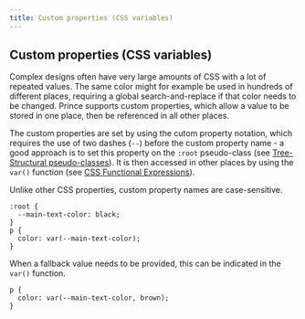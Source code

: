 ```yaml
---
title: Custom properties (CSS variables)
---
```


Custom properties (CSS variables)
---------------------------------

Complex designs often have very large amounts of CSS with a lot of repeated values. The same color might for example be used in hundreds of different places, requiring a global search-and-replace if that color needs to be changed. Prince supports custom properties, which allow a value to be stored in one place, then be referenced in all other places.

The custom properties are set by using the cutom property notation, which requires the use of two dashes (`--`) before the custom property name - a good approach is to set this property on the `:root` pseudo-class (see [Tree-Structural pseudo-classes](doc-refs.md#sel-structural)). It is then accessed in other places by using the `var()` function (see [CSS Functional Expressions](doc-refs.md#css-functions)).

Unlike other CSS properties, custom property names are case-sensitive.


    :root {
      --main-text-color: black;
    }
    p {
      color: var(--main-text-color);
    }

When a fallback value needs to be provided, this can be indicated in the `var()` function.


    p {
      color: var(--main-text-color, brown);
    }

